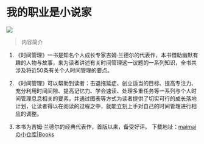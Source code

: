 # 我的职业是小说家


![](https://cdn.staticaly.com/gh/maimai977977/images@master/202306041322009.jpg )


 > 内容简介

1. 《时间管理》一书是知名个人成长专家吉姆·兰德尔的代表作，本书借助幽默有趣的人物与故事，来为读者讲述有关时间管理这一议题的一系列知识，全书共涉及将近50条有关个人时间管理的要点。

2. 《时间管理》可以帮助到读者：击退拖延症、创立适当的目标、提高专注力、充分利用时间间隙、提高记忆力、学会速读、处理多重任务等一系列与个人时间管理息息相关的要素，并通过图表等方式为读者提供了切实可行的成长落地计划，让读者得以在阅读的过程之中，就能立刻上手对自己的时间管理进行相应的调整。

3. 本书为吉姆·兰德尔的经典代表作，首版以来，备受好评。
下载地址：[maimaiの小仓库|Books](http://maimai977977.ysepan.com/)